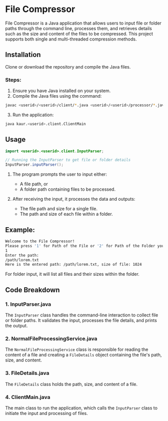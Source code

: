 # File Compressor

File Compressor is a Java application that allows users to input file or folder paths through the command line, processes them, and retrieves details such as the size and content of the files to be compressed. This project supports both single and multi-threaded compression methods.

## Installation

Clone or download the repository and compile the Java files.

### Steps:
1. Ensure you have Java installed on your system.
2. Compile the Java files using the command:

```bash
javac <userid>/<userid>/client/*.java <userid>/<userid>/processor/*.java
```

3. Run the application:

```bash
java kaur.<userid>.client.ClientMain
```

## Usage

```java
import <userid>.<userid>.client.InputParser;

// Running the InputParser to get file or folder details
InputParser.inputParser();
```

1. The program prompts the user to input either:
    - A file path, or
    - A folder path containing files to be processed.
   
2. After receiving the input, it processes the data and outputs:
    - The file path and size for a single file.
    - The path and size of each file within a folder.

## Example:

```bash
Welcome to the File Compressor!
Please press '1' for Path of the File or '2' for Path of the Folder you wish to compress: 
1
Enter the path: 
/path/lorem.txt
Here is the entered path: /path/lorem.txt, size of file: 1024
```

For folder input, it will list all files and their sizes within the folder.

## Code Breakdown

### 1. **InputParser.java**
The `InputParser` class handles the command-line interaction to collect file or folder paths. It validates the input, processes the file details, and prints the output.

### 2. **NormalFileProcessingService.java**
The `NormalFileProcessingService` class is responsible for reading the content of a file and creating a `FileDetails` object containing the file's path, size, and content.

### 3. **FileDetails.java**
The `FileDetails` class holds the path, size, and content of a file.

### 4. **ClientMain.java**
The main class to run the application, which calls the `InputParser` class to initiate the input and processing of files.

